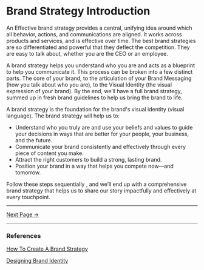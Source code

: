 ﻿# Brand Strategy Introduction

An Effective brand strategy provides a central, unifying idea around which all behavior, actions, and communications are aligned. It works across products and services, and is effective over time. The best brand strategies are so differentiated and powerful that they deflect the competition. They are easy to talk about, whether you are the CEO
or an employee.

A brand strategy helps you understand who you are and acts as a blueprint to help you communicate it. This process can be broken into a few distinct parts. The core of your brand, to the articulation of your Brand Messaging (how you talk about who you are), to the Visual Identity (the visual expression of your brand). By the end, we’ll have a full brand strategy, summed up in fresh brand guidelines to help us bring the brand to life.

A brand strategy is the foundation for the brand's visual identity (visual language). The brand strategy will help us to:

- Understand who you truly are and use your beliefs and values to guide your decisions in ways that are better for your people, your business, and the future.
- Communicate your brand consistently and effectively through every piece of content you make.
- Attract the right customers to build a strong, lasting brand.
- Position your brand in a way that helps you compete now—and tomorrow.

Follow these steps sequentially , and we’ll end up with a comprehensive brand strategy that helps us to share our story impactfully and effectively at every touchpoint.

<hr/>

[Next Page ->](./prerequisites.md)

<hr/>

### References

[How To Create A Brand Strategy](https://www.columnfivemedia.com/how-to-create-a-brand-strategy)

[Designing Brand Identity](https://www.designingbrandidentity.info)
